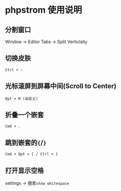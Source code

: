 # phpstrom 使用说明

## 分割窗口
Window -> Editor Tabs -> Split Verticlally

## 切换皮肤

```
Ctrl + ~
```

## 光标滚屏到屏幕中间(Scroll to Center)

```
Opt + M (自定义)
```

## 折叠一个嵌套

```
Cmd + .
```

## 跳到嵌套的`{`/`}`

```
Cmd + Opt + [ / Ctrl + ]
```

## 打开显示空格
settings -> 搜索`show whitespace`
